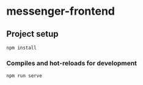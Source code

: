 # messenger-frontend

## Project setup
```
npm install
```

### Compiles and hot-reloads for development
```
npm run serve
```
